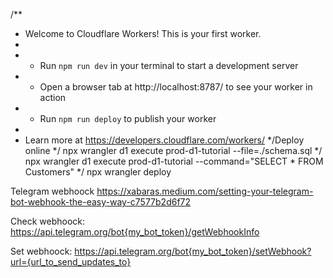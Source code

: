 /**
 * Welcome to Cloudflare Workers! This is your first worker.
 *
 * - Run `npm run dev` in your terminal to start a development server
 * - Open a browser tab at http://localhost:8787/ to see your worker in action
 * - Run `npm run deploy` to publish your worker
 *
 * Learn more at https://developers.cloudflare.com/workers/
 */Deploy online
 */ npx wrangler d1 execute prod-d1-tutorial --file=./schema.sql
 */ npx wrangler d1 execute prod-d1-tutorial --command="SELECT * FROM Customers"
 */ npx wrangler deploy

Telegram webhoock
https://xabaras.medium.com/setting-your-telegram-bot-webhook-the-easy-way-c7577b2d6f72

Check webhoock:
https://api.telegram.org/bot{my_bot_token}/getWebhookInfo

Set webhoock:
https://api.telegram.org/bot{my_bot_token}/setWebhook?url={url_to_send_updates_to}
